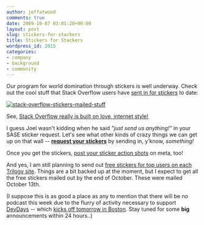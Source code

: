 ```yaml
---
author: jeffatwood
comments: true
date: 2009-10-07 03:01:20+00:00
layout: post
slug: stickers-for-stackers
title: Stickers for Stackers
wordpress_id: 2015
categories:
- company
- background
- community
---
```


Our program for world domination through stickers is well underway. Check out the cool stuff that Stack Overflow users have [sent in for stickers](http://blog.stackoverflow.com/2009/09/how-to-get-stack-overflow-stickers/) to date:

[![stack-overflow-stickers-mailed-stuff](/blog/images/wordpress/stack-overflow-stickers-mailed-stuff.jpg)](/blog/images/wordpress/stack-overflow-stickers-mailed-stuff-large.jpg)

See, [Stack Overflow really is built on love, internet style!](http://blog.stackoverflow.com/2009/09/i-heart-stack-overflow/)

I guess Joel wasn't kidding when he said _"just send us anything!"_ in your SASE sticker request. Let's see what other kinds of crazy things we can get up on that wall -- **[request your stickers](http://blog.stackoverflow.com/2009/09/how-to-get-stack-overflow-stickers/)** by sending in, y'know, _something!_

Once you get the stickers, [post your sticker action shots](http://meta.stackoverflow.com/questions/20570/stickers-for-stackers-i-e-post-your-sticker-shots) on meta, too!

And yes, I am still planning to send out [free stickers for top users on each Trilogy site](http://blog.stackoverflow.com/2009/09/free-trilogy-stickers-for-top-users/). Things are a bit backed up at the moment, but I expect to get all the free stickers mailed out by the end of October. These were mailed October 13th.

(I suppose this is as good a place as any to mention that there will be no podcast this week due to the flurry of activity necessary to support [DevDays](http://devdays.stackoverflow.com) -- which [kicks off tomorrow in Boston](http://stackoverflow.carsonified.com/events/boston/). Stay tuned for some **big** announcements within 24 hours..)


